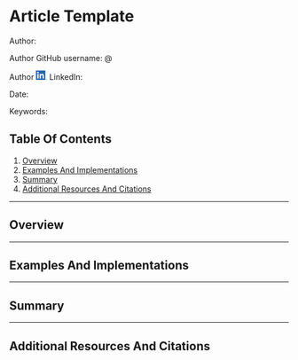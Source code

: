 # Article Template

Author:

Author GitHub username: @

Author <img src="./assets/LI-In-Bug.png" width="20" height="17"/> LinkedIn:

Date:

Keywords:

## Table Of Contents

1. [Overview](#overview)
2. [Examples And Implementations](#examples-and-implementations)
3. [Summary](#summary)
4. [Additional Resources And Citations](#additional-resources-and-citations)

---

## Overview

---

## Examples And Implementations

---

## Summary

---

## Additional Resources And Citations
